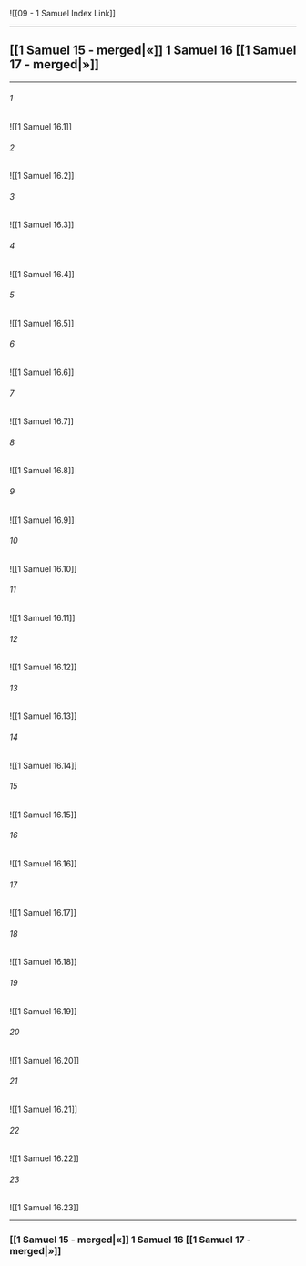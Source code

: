 ![[09 - 1 Samuel Index Link]]

---
##  [[1 Samuel 15 - merged|«]] 1 Samuel 16 [[1 Samuel 17 - merged|»]]

---

###### 1
![[1 Samuel 16.1]] 

###### 2
![[1 Samuel 16.2]] 

###### 3
![[1 Samuel 16.3]] 

###### 4
![[1 Samuel 16.4]]

###### 5 
![[1 Samuel 16.5]] 

###### 6
![[1 Samuel 16.6]] 

###### 7
![[1 Samuel 16.7]] 

###### 8
![[1 Samuel 16.8]] 

###### 9
![[1 Samuel 16.9]] 

###### 10
![[1 Samuel 16.10]] 

###### 11
![[1 Samuel 16.11]] 

###### 12
![[1 Samuel 16.12]]

###### 13
![[1 Samuel 16.13]] 

###### 14
![[1 Samuel 16.14]] 

###### 15
![[1 Samuel 16.15]]

###### 16
![[1 Samuel 16.16]] 

###### 17
![[1 Samuel 16.17]]

###### 18
![[1 Samuel 16.18]] 

###### 19
![[1 Samuel 16.19]] 

###### 20
![[1 Samuel 16.20]]

###### 21
![[1 Samuel 16.21]] 

###### 22
![[1 Samuel 16.22]] 

###### 23
![[1 Samuel 16.23]]


---
###  [[1 Samuel 15 - merged|«]] 1 Samuel 16 [[1 Samuel 17 - merged|»]]
